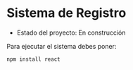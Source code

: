 <h1> Sistema de Registro</h1>

- Estado del proyecto: En construcción

Para ejecutar el sistema debes poner:

``` npm install react ```

